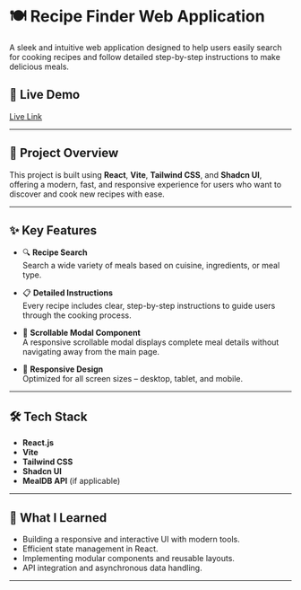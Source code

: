 # 🍽️ Recipe Finder Web Application

A sleek and intuitive web application designed to help users easily search for cooking recipes and follow detailed step-by-step instructions to make delicious meals.

## 🚀 Live Demo

[Live Link](https://stately-arithmetic-c1b6c3.netlify.app/) <!-- Replace with actual URL if hosted -->

---

## 📌 Project Overview

This project is built using **React**, **Vite**, **Tailwind CSS**, and **Shadcn UI**, offering a modern, fast, and responsive experience for users who want to discover and cook new recipes with ease.

---

## ✨ Key Features

- 🔍 **Recipe Search**  
  Search a wide variety of meals based on cuisine, ingredients, or meal type.

- 📋 **Detailed Instructions**  
  Every recipe includes clear, step-by-step instructions to guide users through the cooking process.

- 🧾 **Scrollable Modal Component**  
  A responsive scrollable modal displays complete meal details without navigating away from the main page.

- 📱 **Responsive Design**  
  Optimized for all screen sizes – desktop, tablet, and mobile.

---

## 🛠️ Tech Stack

- **React.js**
- **Vite**
- **Tailwind CSS**
- **Shadcn UI**
- **MealDB API** (if applicable)

---


## 🧠 What I Learned

- Building a responsive and interactive UI with modern tools.
- Efficient state management in React.
- Implementing modular components and reusable layouts.
- API integration and asynchronous data handling.

---

